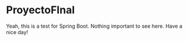 # ProyectoFInal

Yeah, this is a test for Spring Boot. Nothing important to see here. Have a nice day!
